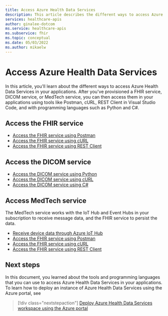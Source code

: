 ```yaml
---
title: Access Azure Health Data Services
description: This article describes the different ways to access Azure Health Data Services in your applications using tools and programming languages.
services: healthcare-apis
author: ginalee-dotcom
ms.service: healthcare-apis
ms.subservice: fhir
ms.topic: conceptual
ms.date: 05/03/2022
ms.author: mikaelw
---
```


# Access Azure Health Data Services

In this article, you'll learn about the different ways to access Azure Health Data Services in your applications. After you've provisioned a FHIR service, DICOM service, or MedTech service, you can then access them in your applications using tools like Postman, cURL, REST Client in Visual Studio Code, and with programming languages such as Python and C#.

## Access the FHIR service

- [Access the FHIR service using Postman](././fhir/use-postman.md)
- [Access the FHIR service using cURL](././fhir/using-curl.md)
- [Access the FHIR service using REST Client](././fhir/using-rest-client.md)

## Access the DICOM service

- [Access the DICOM service using Python](dicom/dicomweb-standard-apis-python.md)
- [Access the DICOM service using cURL](dicom/dicomweb-standard-apis-curl.md)
- [Access the DICOM service using C#](dicom/dicomweb-standard-apis-c-sharp.md)

## Access MedTech service

The MedTech service works with the IoT Hub and Event Hubs in your subscription to receive message data, and the FHIR service to persist the data.

- [Receive device data through Azure IoT Hub](iot/device-data-through-iot-hub.md)
- [Access the FHIR service using Postman](fhir/use-postman.md)
- [Access the FHIR service using cURL](fhir/using-curl.md)
- [Access the FHIR service using REST Client](fhir/using-rest-client.md)


## Next steps

In this document, you learned about the tools and programming languages that you can use to access Azure Health Data Services in your applications. To learn how to deploy an instance of Azure Health Data Services using the Azure portal, see

>[!div class="nextstepaction"]
>[Deploy Azure Health Data Services workspace using the Azure portal](healthcare-apis-quickstart.md)



